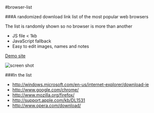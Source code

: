 #browser-list

###A randomized download link list of the most popular web browsers

The list is randomly shown so no browser is more than another

- JS file < 1kb
- JavaScript fallback
- Easy to edit images, names and notes

[Demo site](http://musca.se/browser-list-demo/)

![screen shot](http://musca.se/browser-list-demo/assets/images/ScreenShot.png) 

###In the list

- http://windows.microsoft.com/en-us/internet-explorer/download-ie
- http://www.google.com/chrome/
- http://www.mozilla.org/firefox/
- http://support.apple.com/kb/DL1531
- http://www.opera.com/download/
